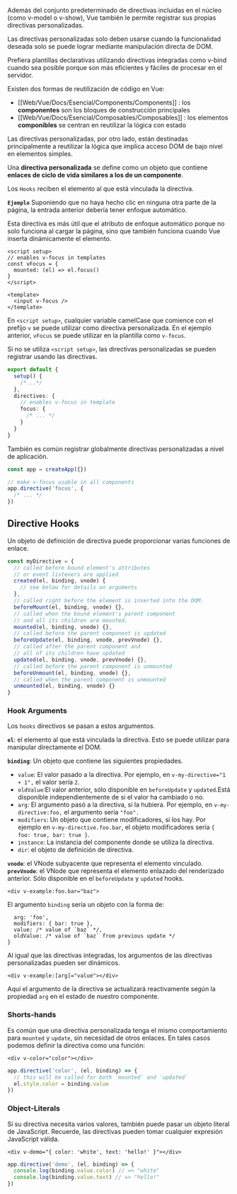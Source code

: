 Además del conjunto predeterminado de directivas incluidas en el núcleo (como v-model o v-show), Vue también le permite registrar sus propias directivas personalizadas.

Las directivas personalizadas solo deben usarse cuando la funcionalidad deseada solo se puede lograr mediante manipulación directa de DOM.

Prefiera plantillas declarativas utilizando directivas integradas como v-bind cuando sea posible porque son más eficientes y fáciles de procesar en el servidor.


Existen dos formas de reutilización de código en Vue: 
- [[Web/Vue/Docs/Esencial/Components/Components]] : los **componentes** son los bloques de construcción principales
- [[Web/Vue/Docs/Esencial/Composables/Composables]] : los elementos **componibles** se centran en reutilizar la lógica con estado

Las directivas personalizadas, por otro lado, están destinadas principalmente a reutilizar la lógica que implica acceso DOM de bajo nivel en elementos simples.


Una **directiva personalizada** se define como un objeto que contiene **enlaces de ciclo de vida similares a los de un componente**. 

Los `Hooks` reciben el elemento al que está vinculada la directiva. 

**`Ejemplo`**
Suponiendo que no haya hecho clic en ninguna otra parte de la página, la entrada anterior debería tener enfoque automático.

Esta directiva es más útil que el atributo de enfoque automático porque no solo funciona al cargar la página, sino que también funciona cuando Vue inserta dinámicamente el elemento.
```vue
<script setup>
// enables v-focus in templates
const vFocus = {
  mounted: (el) => el.focus()
}
</script>

<template>
  <input v-focus />
</template>
```


En `<script setup>`, cualquier variable camelCase que comience con el prefijo `v` se puede utilizar como directiva personalizada. En el ejemplo anterior, `vFocus` se puede utilizar en la plantilla como `v-focus`.

Si no se utiliza `<script setup>`, las directivas personalizadas se pueden registrar usando las directivas.

```ts
export default {
  setup() {
    /*...*/
  },
  directives: {
    // enables v-focus in template
    focus: {
      /* ... */
    }
  }
}
```

También es común registrar globalmente directivas personalizadas a nivel de aplicación.

```ts
const app = createApp({})

// make v-focus usable in all components
app.directive('focus', {
  /* ... */
})
```

## Directive Hooks
Un objeto de definición de directiva puede proporcionar varias funciones de enlace.

```js
const myDirective = {
  // called before bound element's attributes
  // or event listeners are applied
  created(el, binding, vnode) {
    // see below for details on arguments
  },
  // called right before the element is inserted into the DOM.
  beforeMount(el, binding, vnode) {},
  // called when the bound element's parent component
  // and all its children are mounted.
  mounted(el, binding, vnode) {},
  // called before the parent component is updated
  beforeUpdate(el, binding, vnode, prevVnode) {},
  // called after the parent component and
  // all of its children have updated
  updated(el, binding, vnode, prevVnode) {},
  // called before the parent component is unmounted
  beforeUnmount(el, binding, vnode) {},
  // called when the parent component is unmounted
  unmounted(el, binding, vnode) {}
}
```
### Hook Arguments
Los `hooks` directivos se pasan a estos argumentos.

**`el`**: el elemento al que está vinculada la directiva. Esto se puede utilizar para manipular directamente el DOM.

**`binding`**: Un objeto que contiene las siguientes propiedades.
- `value`: El valor pasado a la directiva. Por ejemplo, en `v-my-directive="1 + 1",` el valor sería `2`.
- `oldValue`:El valor anterior, sólo disponible en `beforeUpdate` y `updated`.Está disponible independientemente de si el valor ha cambiado o no.
- `arg`: El argumento pasó a la directiva, si la hubiera. Por ejemplo, en `v-my-directive:foo,` el argumento sería `"foo".`
- `modifiers`: Un objeto que contiene modificadores, si los hay. Por ejemplo en `v-my-directive.foo.bar`, el objeto modificadores sería `{ foo: true, bar: true }`.
- `instance`: La instancia del componente donde se utiliza la directiva.
- `dir`: el objeto de definición de directiva.

**`vnode`**: el VNode subyacente que representa el elemento vinculado.
**`prevVnode`**: el VNode que representa el elemento enlazado del renderizado anterior. Sólo disponible en el `beforeUpdate` y `updated` hooks.

```vue
<div v-example:foo.bar="baz">
```

El argumento `binding` sería un objeto con la forma de:

```ts{
  arg: 'foo',
  modifiers: { bar: true },
  value: /* value of `baz` */,
  oldValue: /* value of `baz` from previous update */
}
```

Al igual que las directivas integradas, los argumentos de las directivas personalizadas pueden ser dinámicos.

```vue
<div v-example:[arg]="value"></div>
```

Aquí el argumento de la directiva se actualizará reactivamente según la propiedad `arg` en el estado de nuestro componente.

### Shorts-hands

Es común que una directiva personalizada tenga el mismo comportamiento para `mounted` y `update`, sin necesidad de otros enlaces. En tales casos podemos definir la directiva como una función:

```vue
<div v-color="color"></div>
```

```ts
app.directive('color', (el, binding) => {
  // this will be called for both `mounted` and `updated`
  el.style.color = binding.value
})
```

### Object-Literals
Si su directiva necesita varios valores, también puede pasar un objeto literal de JavaScript. Recuerde, las directivas pueden tomar cualquier expresión JavaScript válida.
```vue
<div v-demo="{ color: 'white', text: 'hello!' }"></div>
```

```js
app.directive('demo', (el, binding) => {
  console.log(binding.value.color) // => "white"
  console.log(binding.value.text) // => "hello!"
})
```

